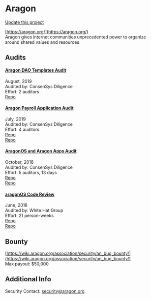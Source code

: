 
# Aragon

[Update this project](https://github.com/ConsenSys/blockchainSecurityDB/edit/master/projects/aragon.json)
  
[https://aragon.org/](https://aragon.org/)<br>
Aragon gives internet communities unprecedented power to organize around shared values and resources.


## Audits



#### [Aragon DAO Templates Audit](https://github.com/ConsenSys/aragon-daotemplates-audit-report-2019-08)

August, 2019<br>
Audited by: ConsenSys Diligence<br>Effort: 2 auditors<br>
[Repo](https://github.com/aragon/dao-templates)<br>
      


#### [Aragon Payroll Application Audit](https://github.com/ConsenSys/aragon-payroll-audit-report-2019-06)

July, 2019<br>
Audited by: ConsenSys Diligence<br>Effort: 4 auditors<br>
[Repo](https://github.com/aragon/aragon-apps/tree/master/future-apps/payroll)<br>[Repo](https://github.com/aragon/ppf)<br>
      


#### [AragonOS and Aragon Apps Audit](https://github.com/ConsenSys/aragon_audit_report_2018-06-04_extended/blob/master/Aragon-Audit-final.md)

October, 2018<br>
Audited by: ConsenSys Diligence<br>Effort: 5 auditors, 13 days<br>
[Repo](https://github.com/aragon/aragonOS)<br>[Repo](https://github.com/aragon/aragon-apps)<br>
      


#### [aragonOS Code Review](https://wiki.aragon.org/association/security/audits/audit_whg_updated_aragonOS-Apps.pdf)

June, 2018<br>
Audited by: White Hat Group<br>Effort: 21 person-weeks<br>
[Repo](https://github.com/aragon/aragonOS/tree/v3.0.1/contracts)<br>[Repo](https://github.com/aragon/aragon-apps/tree/3542fea317c641f801cef6ca365f52fda97c7323)<br>
      

  

## Bounty

[https://wiki.aragon.org/association/security/an_bug_bounty/](https://wiki.aragon.org/association/security/an_bug_bounty/)<br>
Max payout: $50,000


## Additional Info

Security Contact: security@aragon.org
